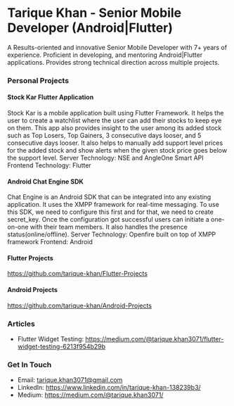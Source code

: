 # Tarique Khan - Senior Mobile Developer (Android|Flutter)

A Results-oriented and innovative Senior Mobile Developer with 7+ years of experience. Proficient in developing, and mentoring Android|Flutter applications. Provides strong technical direction across multiple projects.

### Personal Projects

#### Stock Kar Flutter Application
Stock Kar is a mobile application built using Flutter Framework. It helps the user to create a watchlist where the user can add their stocks to keep eye on them. This app also provides insight to the user among its added stock such as Top Losers, Top Gainers, 3 consecutive days looser, and 5 consecutive days looser. It also helps to manually add support level prices for the added stock and show alerts when the given stock price goes below the support level.
Server Technology: NSE and AngleOne Smart API
Frontend Technology: Flutter

#### Android Chat Engine SDK
Chat Engine is an Android SDK that can be integrated into any existing application. It uses the XMPP framework for real-time messaging. To use this SDK, we need to configure this first and for that, we need to create secret_key. Once the configuration got successful users can initiate a one-on-one with their team members. It also handles the presence status(online/offline).
Server Technology: Openfire built on top of XMPP framework
Frontend: Android

#### Flutter Projects
https://github.com/tarique-khan/Flutter-Projects

#### Android Projects
https://github.com/tarique-khan/Android-Projects

### Articles
- Flutter Widget Testing: https://medium.com/@tarique.khan3071/flutter-widget-testing-6213f954b29b

### Get In Touch
- Email: tarique.khan3071@gmail.com
- LinkedIn: https://www.linkedin.com/in/tarique-khan-138239b3/
- Medium: https://medium.com/@tarique.khan3071/

